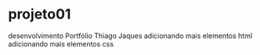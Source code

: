 # projeto01
desenvolvimento Portfólio Thiago Jaques
adicionando mais elementos html
adicionando mais elementos css